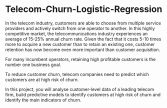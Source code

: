 # Telecom-Churn-Logistic-Regression

In the telecom industry, customers are able to choose from multiple service providers and actively switch from one operator to another. In this highly competitive market, the telecommunications industry experiences an average of 15-25% annual churn rate. Given the fact that it costs 5-10 times more to acquire a new customer than to retain an existing one, customer retention has now become even more important than customer acquisition.

 
For many incumbent operators, retaining high profitable customers is the number one business goal.

To reduce customer churn, telecom companies need to predict which customers are at high risk of churn.

 
In this project, you will analyse customer-level data of a leading telecom firm, build predictive models to identify customers at high risk of churn and identify the main indicators of churn.
